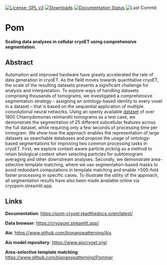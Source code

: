 [![License: GPL v3](https://img.shields.io/badge/License-GPLv3-blue.svg)](https://github.com/bionanopatterning/Pom/blob/main/license.txt)
[![Downloads](https://img.shields.io/pypi/dm/Pom-cryoET)](https://pypi.org/project/Pom-cryoET/)
[![Documentation Status](https://readthedocs.org/projects/pom-cryoet/badge/?version=latest)](https://pom-cryoet.readthedocs.io/en/latest/?badge=latest)
![Last Commit](https://img.shields.io/github/last-commit/bionanopatterning/Pom)

# Pom

**Scaling data analyses in cellular cryoET using comprehensive segmentation.**  

## Abstract

Automation and improved hardware have greatly accelerated the rate of data generation in cryoET. As the field moves towards quantitative cryoET, the scale of the resulting datasets presents a significant challenge for analysis and interpretation. To explore ways of handling datasets comprising thousands of tomograms, we investigated a comprehensive segmentation strategy – assigning an ontology-based identity to every voxel in a dataset – that is based on the sequential application of multiple convolutional neural networks. Using an openly available [dataset](https://cryoetdataportal.czscience.com/datasets/10302) of over 1800 Chlamydomonas reinhardtii tomograms as a test case, we demonstrate the segmentation of 25 different subcellular features across the full dataset, while requiring only a few seconds of processing time per tomogram. We show how the approach enables the representation of large datasets as searchable databases and propose the usage of ontology-based segmentations for improving two common processing tasks in cryoET. First, we explore context-aware particle picking as a method to retain biological context when selecting particles for subtomogram averaging and other downstream analyses. Secondly, we demonstrate area-selective template matching, where we use segmentation-based masks to avoid redundant computations in template matching and enable >500-fold faster processing in specific cases. To illustrate the utility of the approach, all segmentation results have also been made available online via cryopom.streamlit.app.

## Links

**Documentation**: https://pom-cryoet.readthedocs.io/en/latest/

**Data browser**: https://cryopom.streamlit.app/

**Ais**: https://www.github.com/bionanopatterning/Ais

**Ais model repository**: https://www.aiscryoet.org/

**Area-selective template matching**: https://www.github.com/bionanopatterning/Pommer

